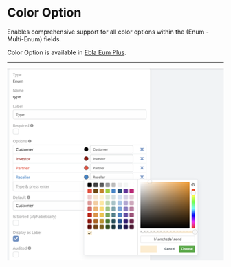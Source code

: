# Color Option

Enables comprehensive support for all color options within the (Enum - Multi-Enum) fields.

Color Option is available in [Ebla Eum Plus](https://www.eblasoft.com.tr/espocrm-extension-page/espocrm-enum-plus).


---

![Color Option](../../_static/images/extensions/enum-plus/color-option.png)
